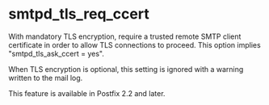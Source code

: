 # smtpd_tls_req_ccert 

 With mandatory TLS encryption, require a trusted remote SMTP client
certificate in order to allow TLS connections to proceed.  This
option implies "smtpd_tls_ask_ccert = yes". 

 When TLS encryption is optional, this setting is ignored with
a warning written to the mail log. 

 This feature is available in Postfix 2.2 and later.  


